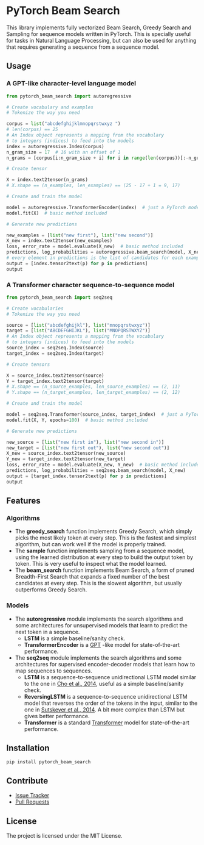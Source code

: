 # PyTorch Beam Search

This library implements fully vectorized Beam Search, Greedy Search and Sampling for sequence models written in PyTorch.
This is specially useful for tasks in Natural Language Processing, but can also be used for anything that requires
generating a sequence from a sequence model.

## Usage

### A GPT-like character-level language model

```python    
from pytorch_beam_search import autoregressive

# Create vocabulary and examples
# Tokenize the way you need

corpus = list("abcdefghijklmnopqrstwxyz ")
# len(corpus) == 25
# An Index object represents a mapping from the vocabulary
# to integers (indices) to feed into the models
index = autoregressive.Index(corpus)
n_gram_size = 17  # 16 with an offset of 1 
n_grams = [corpus[i:n_gram_size + i] for i in range(len(corpus))[:-n_gram_size + 1]]

# Create tensor

X = index.text2tensor(n_grams)
# X.shape == (n_examples, len_examples) == (25 - 17 + 1 = 9, 17)

# Create and train the model

model = autoregressive.TransformerEncoder(index)  # just a PyTorch model
model.fit(X)  # basic method included

# Generate new predictions

new_examples = [list("new first"), list("new second")]
X_new = index.text2tensor(new_examples)
loss, error_rate = model.evaluate(X_new)  # basic method included
predictions, log_probabilities = autoregressive.beam_search(model, X_new)
# every element in predictions is the list of candidates for each example
output = [index.tensor2text(p) for p in predictions]
output
```

### A Transformer character sequence-to-sequence model

```python
from pytorch_beam_search import seq2seq

# Create vocabularies
# Tokenize the way you need

source = [list("abcdefghijkl"), list("mnopqrstwxyz")]
target = [list("ABCDEFGHIJKL"), list("MNOPQRSTWXYZ")]
# An Index object represents a mapping from the vocabulary
# to integers (indices) to feed into the models
source_index = seq2seq.Index(source)
target_index = seq2seq.Index(target)

# Create tensors

X = source_index.text2tensor(source)
Y = target_index.text2tensor(target)
# X.shape == (n_source_examples, len_source_examples) == (2, 11)
# Y.shape == (n_target_examples, len_target_examples) == (2, 12)

# Create and train the model

model = seq2seq.Transformer(source_index, target_index)  # just a PyTorch model
model.fit(X, Y, epochs=100)  # basic method included

# Generate new predictions

new_source = [list("new first in"), list("new second in")]
new_target = [list("new first out"), list("new second out")]
X_new = source_index.text2tensor(new_source)
Y_new = target_index.text2tensor(new_target)
loss, error_rate = model.evaluate(X_new, Y_new)  # basic method included
predictions, log_probabilities = seq2seq.beam_search(model, X_new)
output = [target_index.tensor2text(p) for p in predictions]
output
```

## Features

### Algorithms

- The **greedy_search** function implements Greedy Search, which simply picks the most likely token at every step. This
  is the fastest and simplest algorithm, but can work well if the model is properly trained.
- The **sample** function implements sampling from a sequence model, using the learned distribution at every step to
  build the output token by token. This is very useful to inspect what the model learned.
- The **beam_search** function implements Beam Search, a form of pruned Breadth-First Search that expands a fixed number
  of the best candidates at every step. This is the slowest algorithm, but usually outperforms Greedy Search.

### Models

- The **autoregressive** module implements the search algorithms and some architectures for unsupervised models that
  learn to predict the next token in a sequence.
    - **LSTM** is a simple baseline/sanity check.
    - **TransformerEncoder** is
      a [GPT](https://s3-us-west-2.amazonaws.com/openai-assets/research-covers/language-unsupervised/language_understanding_paper.pdf)
      -like model for state-of-the-art performance.
- The **seq2seq** module implements the search algorithms and some architectures for supervised encoder-decoder models
  that learn how to map sequences to sequences.
    - **LSTM** is a sequence-to-sequence unidirectional LSTM model similar to the one
      in [Cho et al., 2014](https://arxiv.org/pdf/1406.1078.pdf), useful as a simple baseline/sanity check.
    - **ReversingLSTM** is a sequence-to-sequence unidirectional LSTM model that reverses the order of the tokens in the
      input, similar to the one in [Sutskever et al., 2014](https://arxiv.org/pdf/1409.3215.pdf). A bit more complex
      than LSTM but gives better performance.
    - **Transformer** is a standard [Transformer](https://arxiv.org/pdf/1706.03762.pdf) model for state-of-the-art
      performance.

## Installation

```shell
pip install pytorch_beam_search
```

## Contribute

- [Issue Tracker](https://github.com/jarobyte91/pytorch_beam_search/issues)
- [Pull Requests](https://github.com/jarobyte91/pytorch_beam_search/pulls)

## License

The project is licensed under the MIT License.

